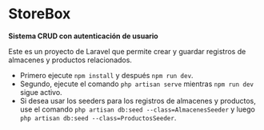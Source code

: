 # StoreBox
**Sistema CRUD con autenticación de usuario**

Este es un proyecto de Laravel que permite crear y guardar registros de almacenes y productos relacionados.

- Primero ejecute `npm install` y después `npm run dev`.
- Segundo, ejecute el comando `php artisan serve` mientras `npm run dev` sigue activo.
- Si desea usar los seeders para los registros de almacenes y productos, use el comando `php artisan db:seed --class=AlmacenesSeeder` y luego `php artisan db:seed --class=ProductosSeeder`.
